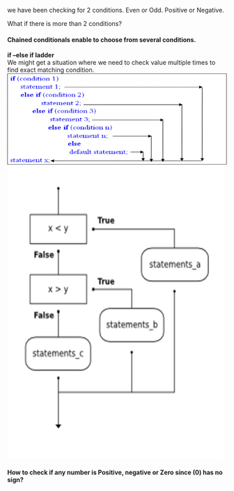 
we have been checking for 2 conditions. Even or Odd. Positive or Negative.

What if there is more than 2 conditions?
#### Chained conditionals enable to choose from several conditions.
**if –else if ladder**      
We might get a situation where we need to check value multiple times to find exact matching condition.
![Picture1.gif](Picture1.gif)
![img.png](img.png)

#### How to check if any number is Positive, negative or Zero since (0) has no sign?
